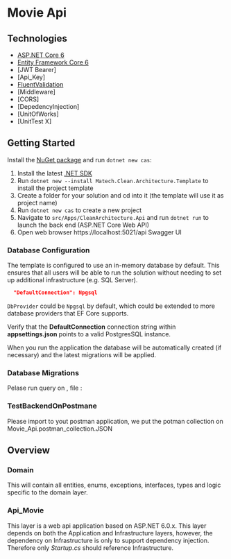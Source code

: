  # Movie Api

## Technologies
* [ASP.NET Core 6](https://docs.microsoft.com/en-us/aspnet/core/introduction-to-aspnet-core?view=aspnetcore-6.0)
* [Entity Framework Core 6](https://docs.microsoft.com/en-us/ef/core/)
* [JWT Bearer]
* [Api_Key]
* [FluentValidation](https://fluentvalidation.net/)
* [Middleware]
* [CORS]
* [DepedencyInjection]
* [UnitOfWorks]
* [UnitTest X]

## Getting Started

Install the [NuGet package](https://www.nuget.org/packages/Matech.Clean.Architecture.Template) and run `dotnet new cas`:

1. Install the latest [.NET SDK](https://dotnet.microsoft.com/download)
2. Run `dotnet new --install Matech.Clean.Architecture.Template` to install the project template
3. Create a folder for your solution and cd into it (the template will use it as project name)
4. Run `dotnet new cas` to create a new project
5. Navigate to `src/Apps/CleanArchitecture.Api` and run `dotnet run` to launch the back end (ASP.NET Core Web API)
6. Open web browser https://localhost:5021/api Swagger UI


### Database Configuration

The template is configured to use an in-memory database by default. This ensures that all users will be able to run the solution without needing to set up additional infrastructure (e.g. SQL Server).

```json
  "DefaultConnection": Npgsql
```
`DbProvider` could be `Npgsql` by default, which could be extended to more database providers that EF Core supports. 

Verify that the **DefaultConnection** connection string within **appsettings.json** points to a valid PostgresSQL instance.

When you run the application the database will be automatically created (if necessary) and the latest migrations will be applied.

### Database Migrations

Pelase run query on , file :

### TestBackendOnPostmane

Please import to yout postman application, we put the potman collection on Movie_Api.postman_collection.JSON

## Overview

### Domain

This will contain all entities, enums, exceptions, interfaces, types and logic specific to the domain layer.

### Api_Movie

This layer is a web api application based on ASP.NET 6.0.x. This layer depends on both the Application and Infrastructure layers, however, the dependency on Infrastructure is only to support dependency injection. Therefore only *Startup.cs* should reference Infrastructure.


